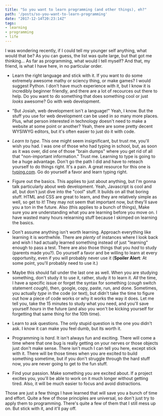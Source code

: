 ```yaml
---
title: "So you want to learn programming (and other things), eh?"
path: '/posts/so-you-want-to-learn-programming'
date: "2017-12-14T20:23:14Z"
tags:
- learning
- programming
- life
---
```


I was wondering recently, if I could tell my younger self anything, what would
that be? As you can guess, the list was quite large, but that got me
thinking... As far as programming, what would I tell myself? And that, my
friend, is what I have here, in no particular order.

* Learn the right language and stick with it. If you want to do some extremely
  awesome mathy or sciency thing, or make games? I would suggest Python. I don't
  have much experience with it, but I know it is incredibly beginner friendly,
  and there are a lot of recources out there to help. Do you want to do
  something that does something cool or just _looks_ awesome? Go with web
  development.

* "But Josiah, web development isn't a language!" Yeah, I know. But the stuff
  you use for web development can be used in _so_ many more places. Plus, what
  person interested in technology doesn't need to make a website at some point
  or another? Yeah, there are some pretty decent WYSIWYG editors, but it's often
  easier to just do it with code.

* _Learn to type._ This one might seem insignificant, but trust me, you'll wish
  you had. I was one of those who had typing in school, but, as soon as it was
  over, did one of those "brain dumps" where you get rid of all that
  "non-important information." Trust me. Learning to type is going to be a huge
  advantage. Don't go the path I did and have to reteach yourself to do things
  right. It's a pain. A great resource for this one is
  [typing.com](https://www.typing.com/). Go do yourself a favor and learn typing
  right.

* Figure out the basics. This applies to just about anything, but I'm gonna talk
  particularly about web development. Yeah, Javascript is cool and all, but
  don't just dive into the "cool" stuff. It builds on all that boring stuff.
  HTML and CSS are great to learn, and they are relatively simple as well, so
  get to it! They may not seem that important now, but they'll save you a ton in
  the future. Also (this applies to a bunch of things), Make sure you are
  understanding what you are learning before you move on. I have wasted many
  hours relearning stuff because I skimped on learning the basics.

* Don't assume anything isn't worth learning. Approach everything like learning
  it is worthwhile. There are _plenty_ of instances where I look back and wish I
  had actually learned something instead of just "learning" enough to pass a
  test. There are also those things that you _had_ to study (parents made you?).
  Do yourself a favor and be willing to learn at every opportunity, even if you will probably never use it (**Spoiler Alert**: At some point, you'll probably need to use it.)

* Maybe this should fall under the last one as well. When you are studying
  something, don't study it to use it, rather, study it to learn it. _All_ the
  time, I have a specific issue or forget the syntax for something (_cough_
  switch statement _cough_), then, google, copy, paste, run, and done.
  Sometimes, you actually _type_ in the code (or text), but didn't take the time
  to figure out how a piece of code works or why it works the way it does. Let
  me tell you, take the 15 minutes to study what you need, and you'll save
  yourself _hours_ in the future (and also you won't be kicking yourself for
  forgetting that same thing for the 10th time).

* Learn to ask questions. The only stupid question is the one you didn't ask. I
  know it can make you feel dumb, but its worth it.

* Programming is _hard_. It isn't always fun and exciting. There will come a
  time where that one bug is really getting on your nerves or those objects just
  don't make sense. There isn't much I can tell you here, except stick with it.
  There will be those times when you are excited to build something sometime,
  but if you don't struggle through the hard stuff now, you are never going to
  get to the fun stuff.

* Find your passion. Make something you are excited about. If a project excites
  you, you'll be able to work on it much longer without getting tired. Also, it
  will be much easier to focus and avoid distractions.

Those are just a few things I have learned that will save you a bunch of time
and effort. Quite a few of those principles are universal, so don't just try to
apply them to programming. There's quite a few of them that I still mess up on.
But stick with it, and it'll pay off.
